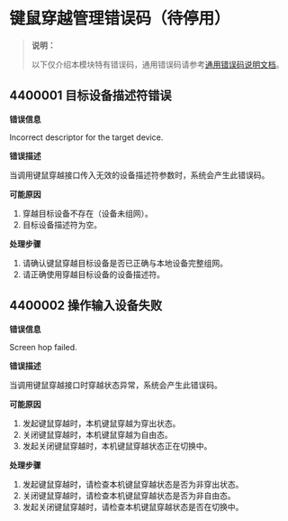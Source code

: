# 键鼠穿越管理错误码（待停用）

> **说明：**
>
> 以下仅介绍本模块特有错误码，通用错误码请参考[通用错误码说明文档](../errorcode-universal.md)。

<!--Del-->
## 4400001 目标设备描述符错误

**错误信息**

Incorrect descriptor for the target device.

**错误描述**

当调用键鼠穿越接口传入无效的设备描述符参数时，系统会产生此错误码。

**可能原因**

1. 穿越目标设备不存在（设备未组网）。
2. 目标设备描述符为空。

**处理步骤**

1. 请确认键鼠穿越目标设备是否已正确与本地设备完整组网。
2. 请正确使用穿越目标设备的设备描述符。<!--DelEnd-->

<!--Del-->
## 4400002 操作输入设备失败

**错误信息**

Screen hop failed.

**错误描述**

当调用键鼠穿越接口时穿越状态异常，系统会产生此错误码。

**可能原因**

1. 发起键鼠穿越时，本机键鼠穿越为穿出状态。
2. 关闭键鼠穿越时，本机键鼠穿越为自由态。
3. 发起关闭键鼠穿越时，本机键鼠穿越状态正在切换中。

**处理步骤**

1. 发起键鼠穿越时，请检查本机键鼠穿越状态是否为非穿出状态。
2. 关闭键鼠穿越时，请检查本机键鼠穿越状态是否为非自由态。
3. 发起关闭键鼠穿越时，请检查本机键鼠穿越状态是否在切换中。<!--DelEnd-->
